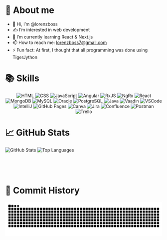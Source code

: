 # 👀 About me

- 👋 Hi, I’m @lorenzboss
- ✍️ I’m interested in web development
- 🌱 I’m currently learning React & Next.js
- 📫 How to reach me: [lorenzboss7@gmail.com](mailto:lorenzboss7@gmail.com)
- ⚡ Fun fact: At first, I thought that all programming was done using TigerJython

# 📚 Skills

<p align="center">
  <img src="https://img.shields.io/badge/HTML-E34F26?logo=html5&logoColor=white&style=for-the-badge" alt="HTML" height="35"/>
  <img src="https://img.shields.io/badge/CSS-1572B6?logo=css&logoColor=white&style=for-the-badge" alt="CSS" height="35"/>
  <img src="https://img.shields.io/badge/JavaScript-F7DF1E?logo=javascript&logoColor=black&style=for-the-badge" alt="JavaScript" height="35"/>
  <img src="https://img.shields.io/badge/Angular-DD0031?logo=angular&logoColor=white&style=for-the-badge" alt="Angular" height="35"/>
  <img src="https://img.shields.io/badge/RxJS-B7178C?logo=reactivex&logoColor=white&style=for-the-badge" alt="RxJS" height="35"/>
  <img src="https://img.shields.io/badge/NgRx-8B0E26?logo=ngrx&logoColor=white&style=for-the-badge" alt="NgRx" height="35"/>
  <img src="https://img.shields.io/badge/React-61DAFB?logo=react&logoColor=black&style=for-the-badge" alt="React" height="35"/>
  <img src="https://img.shields.io/badge/MongoDB-47A248?logo=mongodb&logoColor=white&style=for-the-badge" alt="MongoDB" height="35"/>
  <img src="https://img.shields.io/badge/MySQL-4479A1?logo=mysql&logoColor=white&style=for-the-badge" alt="MySQL" height="35"/>
  <img src="https://img.shields.io/badge/Oracle-F80000?logo=oracle&logoColor=white&style=for-the-badge" alt="Oracle" height="35"/>
  <img src="https://img.shields.io/badge/PostgreSQL-4169E1?logo=postgresql&logoColor=white&style=for-the-badge" alt="PostgreSQL" height="35"/>
  <img src="https://img.shields.io/badge/Java-007396?logo=openjdk&logoColor=white&style=for-the-badge" alt="Java" height="35"/>
  <img src="https://img.shields.io/badge/Vaadin-00B4F0?logo=vaadin&logoColor=white&style=for-the-badge" alt="Vaadin" height="35"/>
  <img src="https://img.shields.io/badge/Visual%20Studio%20Code-007ACC?logo=visual-studio-code&logoColor=white&style=for-the-badge" alt="VSCode" height="35"/>
  <img src="https://img.shields.io/badge/IntelliJ%20IDEA-000000?logo=intellij-idea&logoColor=white&style=for-the-badge" alt="IntelliJ" height="35"/>
  <img src="https://img.shields.io/badge/GitHub%20Pages-181717?logo=github&logoColor=white&style=for-the-badge" alt="GitHub Pages" height="35"/>
  <img src="https://img.shields.io/badge/Canva-00C4CC?logo=canva&logoColor=white&style=for-the-badge" alt="Canva" height="35"/>
  <img src="https://img.shields.io/badge/Jira-0052CC?logo=jira&logoColor=white&style=for-the-badge" alt="Jira" height="35"/>
  <img src="https://img.shields.io/badge/Confluence-172B4D?logo=confluence&logoColor=white&style=for-the-badge" alt="Confluence" height="35"/>
  <img src="https://img.shields.io/badge/Postman-FF6C37?logo=postman&logoColor=white&style=for-the-badge" alt="Postman" height="35"/>
  <img src="https://img.shields.io/badge/Trello-0079BF?logo=trello&logoColor=white&style=for-the-badge" alt="Trello" height="35"/>
</p>

# 📈 GitHub Stats

<picture>
  <source
    media="(prefers-color-scheme: dark)"
    srcset="https://github-readme-stats.vercel.app/api?username=lorenzboss&show_icons=true&theme=dark&hide_border=true&include_all_commits=true&count_private=true&rank_icon=github"
  />
  <source
    media="(prefers-color-scheme: light)"
    srcset="https://github-readme-stats.vercel.app/api?username=lorenzboss&show_icons=true&theme=default&hide_border=true&include_all_commits=true&count_private=true&rank_icon=github"
  />
  <img
    alt="GitHub Stats"
    src="https://github-readme-stats.vercel.app/api?username=lorenzboss&show_icons=true&hide_border=true&include_all_commits=true&count_private=true&rank_icon=github"
  />
</picture>

<picture>
  <source
    media="(prefers-color-scheme: dark)"
    srcset="https://github-readme-stats.vercel.app/api/top-langs/?username=lorenzboss&theme=dark&hide_border=true&layout=compact&langs_count=10"
  />
  <source
    media="(prefers-color-scheme: light)"
    srcset="https://github-readme-stats.vercel.app/api/top-langs/?username=lorenzboss&theme=default&hide_border=true&layout=compact&langs_count=10"
  />
  <img
    alt="Top Languages"
    src="https://github-readme-stats.vercel.app/api/top-langs/?username=lorenzboss&hide_border=true&layout=compact&langs_count=10"
  />
</picture>

<br><br><br>

# 📜 Commit History

<picture>
  <source media="(prefers-color-scheme: dark)" srcset="https://raw.githubusercontent.com/lorenzboss/lorenzboss/refs/heads/output/github-contribution-grid-snake-dark.svg">
  <source media="(prefers-color-scheme: light)" srcset="https://raw.githubusercontent.com/lorenzboss/lorenzboss/refs/heads/output/github-contribution-grid-snake.svg">
  <img alt="github contribution grid snake animation" src="https://raw.githubusercontent.com/lorenzboss/lorenzboss/refs/heads/output/github-contribution-grid-snake.svg">
</picture>
